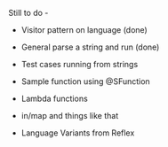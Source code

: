 Still to do - 

* Visitor pattern on language (done)
* General parse a string and run (done)
* Test cases running from strings
* Sample function using @SFunction

* Lambda functions
* in/map and things like that

* Language Variants from Reflex



